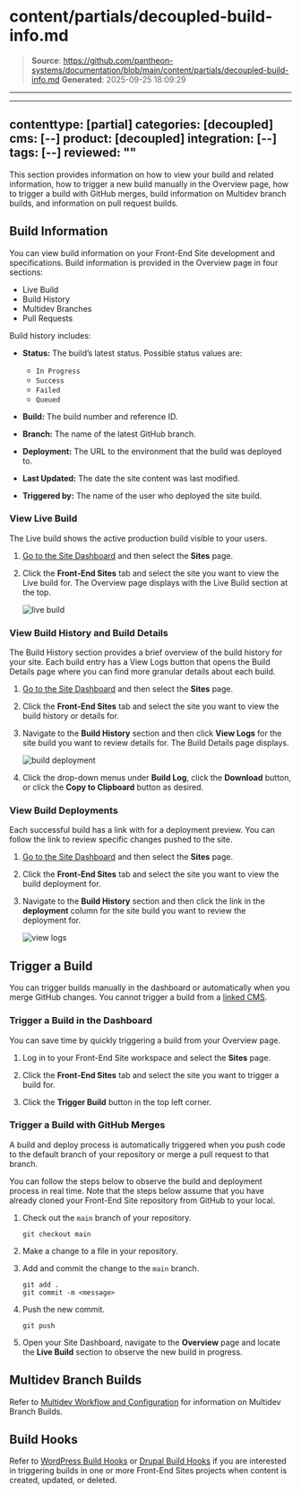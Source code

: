 # content/partials/decoupled-build-info.md

> **Source**: https://github.com/pantheon-systems/documentation/blob/main/content/partials/decoupled-build-info.md
> **Generated**: 2025-09-25 18:09:29

---

---
contenttype: [partial]
categories: [decoupled]
cms: [--]
product: [decoupled]
integration: [--]
tags: [--]
reviewed: ""
---

This section provides information on how to view your build and related information, how to trigger a new build manually in the Overview page, how to trigger a build with GitHub merges, build information on Multidev branch builds, and information on pull request builds.

## Build Information

You can view build information on your Front-End Site development and specifications. Build information is provided in the Overview page in four sections:

- Live Build
- Build History
- Multidev Branches
- Pull Requests

Build history includes:

- **Status:** The build’s latest status. Possible status values are:
    - `In Progress`
    - `Success`
    - `Failed`
    - `Queued`

- **Build:** The build number and reference ID.
- **Branch:** The name of the latest GitHub branch.
- **Deployment:** The URL to the environment that the build was deployed to.
- **Last Updated:** The date the site content was last modified.
- **Triggered by:** The name of the user who deployed the site build.

### View Live Build

The Live build shows the active production build visible to your users.

1. [Go to the Site Dashboard](/guides/account-mgmt/workspace-sites-teams/sites#site-dashboard) and then select the **Sites** page.

1. Click the **Front-End Sites** tab and select the site you want to view the Live build for. The Overview page displays with the Live Build section at the top.

    ![live build](../../images/decoupled-live-build.png)


### View Build History and Build Details

The Build History section provides a brief overview of the build history for your site. Each build entry has a View Logs button that opens the Build Details page where you can find more granular details about each build.

1. [Go to the Site Dashboard](/guides/account-mgmt/workspace-sites-teams/sites#site-dashboard) and then select the **Sites** page.

1. Click the **Front-End Sites** tab and select the site you want to view the build history or details for.

1. Navigate to the **Build History** section and then click **View Logs** for the site build you want to review details for. The Build Details page displays.

    ![build deployment](../../images/decoupled-view-logs.png)

1. Click the drop-down menus under **Build Log**, click the **Download** button, or click the **Copy to Clipboard** button as desired.

### View Build Deployments

Each successful build has a link with for a deployment preview. You can follow the link to review specific changes pushed to the site.

1. [Go to the Site Dashboard](/guides/account-mgmt/workspace-sites-teams/sites#site-dashboard) and then select the **Sites** page.

1. Click the **Front-End Sites** tab and select the site you want to view the build deployment for.

1. Navigate to the **Build History** section and then click the link in the **deployment** column for the site build you want to review the deployment for.

    ![view logs](../../images/decoupled-view-logs.png)


## Trigger a Build

You can trigger builds manually in the dashboard or automatically when you merge GitHub changes. You cannot trigger a build from a [linked CMS](/guides/decoupled/overview/manage-settings#cms-settings).

### Trigger a Build in the Dashboard

You can save time by quickly triggering a build from your Overview page.

1. Log in to your Front-End Site workspace and select the **Sites** page.

1. Click the **Front-End Sites** tab and select the site you want to trigger a build for.

1. Click the **Trigger Build** button in the top left corner.

### Trigger a Build with GitHub Merges

A build and deploy process is automatically triggered when you
push code to the default branch of your repository or merge a pull
request to that branch.

You can follow the steps below to observe the build and deployment process in real time. Note that the steps below assume that you have already cloned your Front-End Site repository from GitHub to your local.

1. Check out the `main` branch of your repository.

    ```bash{promptUser: user}
    git checkout main
    ```

1. Make a change to a file in your repository.

1. Add and commit the change to the `main` branch.

    ```bash{promptUser: user}
    git add .
    git commit -m <message>
    ```

1. Push the new commit.

    ```bash{promptUser: user}
    git push
    ```

1. Open your Site Dashboard, navigate to the **Overview** page and locate the **Live Build** section to observe the new build in progress.

## Multidev Branch Builds

Refer to [Multidev Workflow and Configuration](/guides/decoupled/overview/fes-multidev) for information on Multidev Branch Builds.

## Build Hooks

Refer to [WordPress Build Hooks](/guides/decoupled/wp-backend-starters/build-hooks) or [Drupal Build Hooks](/guides/decoupled/drupal-backend-starters/build-hooks) if you are interested in triggering builds in one or more Front-End Sites projects when content is created, updated, or deleted.